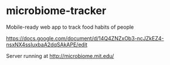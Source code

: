microbiome-tracker
==================

Mobile-ready web app to track food habits of people

https://docs.google.com/document/d/14Q4ZNZxOb3-ncJZkEZ4-nsxNX4ssIuxbaA2dqSAkAPE/edit

Server running at http://microbiome.mit.edu/

